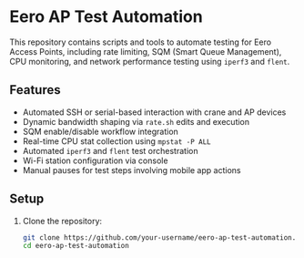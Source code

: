 # Eero AP Test Automation

This repository contains scripts and tools to automate testing for Eero Access Points, including rate limiting, SQM (Smart Queue Management), CPU monitoring, and network performance testing using `iperf3` and `flent`.

## Features

- Automated SSH or serial-based interaction with crane and AP devices  
- Dynamic bandwidth shaping via `rate.sh` edits and execution  
- SQM enable/disable workflow integration  
- Real-time CPU stat collection using `mpstat -P ALL`  
- Automated `iperf3` and `flent` test orchestration  
- Wi-Fi station configuration via console  
- Manual pauses for test steps involving mobile app actions

## Setup

1. Clone the repository:
   ```bash
   git clone https://github.com/your-username/eero-ap-test-automation.git
   cd eero-ap-test-automation

